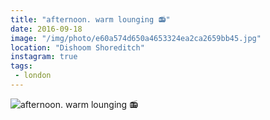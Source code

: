```yaml
---
title: "afternoon. warm lounging 📻"
date: 2016-09-18
image: "/img/photo/e60a574d650a4653324ea2ca2659bb45.jpg"
location: "Dishoom Shoreditch"
instagram: true
tags:
 - london
---
```


![afternoon. warm lounging 📻](/img/photo/e60a574d650a4653324ea2ca2659bb45.jpg)
